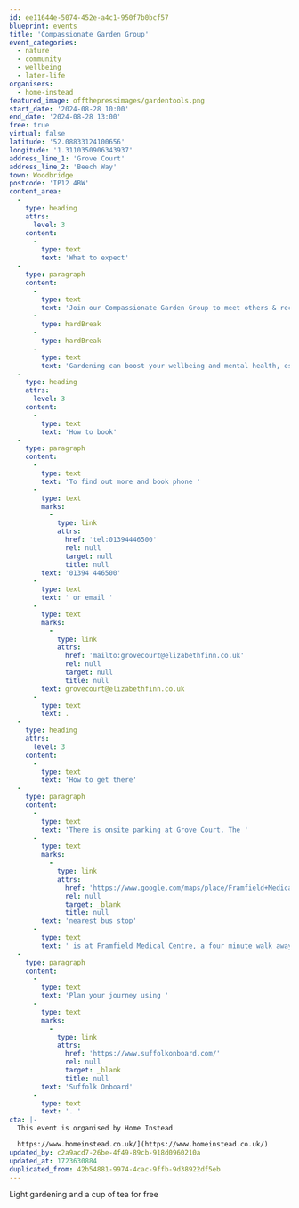 ```yaml
---
id: ee11644e-5074-452e-a4c1-950f7b0bcf57
blueprint: events
title: 'Compassionate Garden Group'
event_categories:
  - nature
  - community
  - wellbeing
  - later-life
organisers:
  - home-instead
featured_image: offthepressimages/gardentools.png
start_date: '2024-08-28 10:00'
end_date: '2024-08-28 13:00'
free: true
virtual: false
latitude: '52.08833124100656'
longitude: '1.3110350906343937'
address_line_1: 'Grove Court'
address_line_2: 'Beech Way'
town: Woodbridge
postcode: 'IP12 4BW'
content_area:
  -
    type: heading
    attrs:
      level: 3
    content:
      -
        type: text
        text: 'What to expect'
  -
    type: paragraph
    content:
      -
        type: text
        text: 'Join our Compassionate Garden Group to meet others & receive support with those also living and caring for someone with life-limiting illness to help cope with the grief you may be feeling.'
      -
        type: hardBreak
      -
        type: hardBreak
      -
        type: text
        text: 'Gardening can boost your wellbeing and mental health, especially if you’re experiencing or anticipating bereavement.'
  -
    type: heading
    attrs:
      level: 3
    content:
      -
        type: text
        text: 'How to book'
  -
    type: paragraph
    content:
      -
        type: text
        text: 'To find out more and book phone '
      -
        type: text
        marks:
          -
            type: link
            attrs:
              href: 'tel:01394446500'
              rel: null
              target: null
              title: null
        text: '01394 446500'
      -
        type: text
        text: ' or email '
      -
        type: text
        marks:
          -
            type: link
            attrs:
              href: 'mailto:grovecourt@elizabethfinn.co.uk'
              rel: null
              target: null
              title: null
        text: grovecourt@elizabethfinn.co.uk
      -
        type: text
        text: .
  -
    type: heading
    attrs:
      level: 3
    content:
      -
        type: text
        text: 'How to get there'
  -
    type: paragraph
    content:
      -
        type: text
        text: 'There is onsite parking at Grove Court. The '
      -
        type: text
        marks:
          -
            type: link
            attrs:
              href: 'https://www.google.com/maps/place/Framfield+Medical+Centre/@52.0890133,1.3053785,17z/data=!4m23!1m16!4m15!1m6!1m2!1s0x47d99c7d236318ab:0x824f8f5cfa72cf3b!2sFramfield+Medical+Centre,+Woodbridge+IP12+4BS!2m2!1d1.307976!2d52.089497!1m6!1m2!1s0x47d99c880614a779:0xc834bb532dd14911!2sGrove+Court,+15+Beech+Way,+Woodbridge+IP12+4BW!2m2!1d1.311019!2d52.0882192!3e2!3m5!1s0x47d99c7d236318ab:0x824f8f5cfa72cf3b!8m2!3d52.089497!4d1.307976!16s%2Fg%2F11c0wm7fn_?entry=ttu'
              rel: null
              target: _blank
              title: null
        text: 'nearest bus stop'
      -
        type: text
        text: ' is at Framfield Medical Centre, a four minute walk away.'
  -
    type: paragraph
    content:
      -
        type: text
        text: 'Plan your journey using '
      -
        type: text
        marks:
          -
            type: link
            attrs:
              href: 'https://www.suffolkonboard.com/'
              rel: null
              target: _blank
              title: null
        text: 'Suffolk Onboard'
      -
        type: text
        text: '. '
cta: |-
  This event is organised by Home Instead

  https://www.homeinstead.co.uk/](https://www.homeinstead.co.uk/)
updated_by: c2a9acd7-26be-4f49-89cb-918d0960210a
updated_at: 1723630884
duplicated_from: 42b54881-9974-4cac-9ffb-9d38922df5eb
---
```

Light gardening and a cup of tea for free